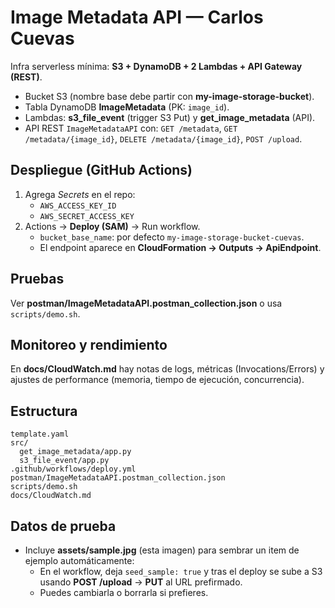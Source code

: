 # Image Metadata API — Carlos Cuevas

Infra serverless mínima: **S3 + DynamoDB + 2 Lambdas + API Gateway (REST)**.

- Bucket S3 (nombre base debe partir con **my-image-storage-bucket**).
- Tabla DynamoDB **ImageMetadata** (PK: `image_id`).
- Lambdas: **s3_file_event** (trigger S3 Put) y **get_image_metadata** (API).
- API REST `ImageMetadataAPI` con: `GET /metadata`, `GET /metadata/{image_id}`, `DELETE /metadata/{image_id}`, `POST /upload`.

## Despliegue (GitHub Actions)
1. Agrega *Secrets* en el repo:
   - `AWS_ACCESS_KEY_ID`
   - `AWS_SECRET_ACCESS_KEY`
2. Actions → **Deploy (SAM)** → Run workflow.
   - `bucket_base_name`: por defecto `my-image-storage-bucket-cuevas`.
   - El endpoint aparece en **CloudFormation → Outputs → ApiEndpoint**.

## Pruebas
Ver **postman/ImageMetadataAPI.postman_collection.json** o usa `scripts/demo.sh`.

## Monitoreo y rendimiento
En **docs/CloudWatch.md** hay notas de logs, métricas (Invocations/Errors) y ajustes de performance (memoria, tiempo de ejecución, concurrencia).

## Estructura
```
template.yaml
src/
  get_image_metadata/app.py
  s3_file_event/app.py
.github/workflows/deploy.yml
postman/ImageMetadataAPI.postman_collection.json
scripts/demo.sh
docs/CloudWatch.md
```


## Datos de prueba
- Incluye **assets/sample.jpg** (esta imagen) para sembrar un item de ejemplo automáticamente:
  - En el workflow, deja `seed_sample: true` y tras el deploy se sube a S3 usando **POST /upload** → **PUT** al URL prefirmado.
  - Puedes cambiarla o borrarla si prefieres.
